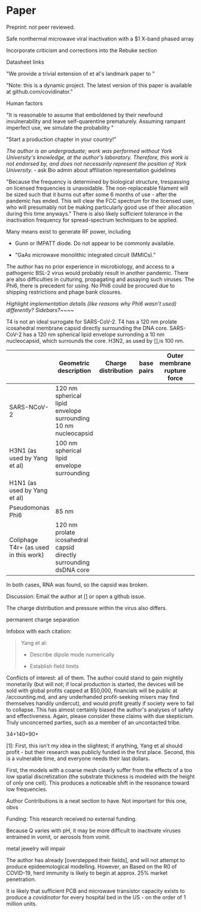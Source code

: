 # Paper

Preprint: not peer reviewed.

Safe nonthermal microwave viral inactivation with a $1 X-band phased array

Incorporate criticism and corrections into the Rebuke section

Datasheet links

"We provide a trivial extension of et al's landmark paper to "

"Note: this is a dynamic project. The latest version of this paper is available at github.com/covidinator."

Human factors

"It is reasonable to assume that emboldened by their newfound invulnerability and leave self-quarentine prematurely. Assuming rampant imperfect use, we simulate the probability "

"Start a production chapter in your country!"

*The author is an undergraduate; work was performed without York University's knowledge, at the author's laboratory. Therefore, this work is not endorsed by, and does not necessarily represent the position of York University.* - ask Bio admin about affiliation representation guidelines

"Because the frequency is determined by biological structure, trespassing on licensed frequencies is unavoidable. The non-replaceable filament will be sized such that it burns out after some 6 months of use - after the pandemic has ended. This will clear the FCC spectrum for the licensed user, who will presumably not be making particularly good use of their allocation during this time anyways." There is also likely sufficient tolerance in the inactivation frequency for spread-spectrum techniques to be applied.

Many means exist to generate RF power, including

- Gunn or IMPATT diode. Do not appear to be commonly available.

- "GaAs microwave monolithic integrated circuit (MMICs)."

The author has no prior experience in microbiology, and access to a pathogenic BSL-2 virus would probably result in another pandemic. There are also difficulties in culturing, propagating and assaying such viruses. The Phi6, there is precedent for using. No Phi6 could be procured due to shipping restrictions and phage bank closures.

*Highlight implementation details (like reasons why Phi6 wasn't used) differently? Sidebars?*~~~~

T4 is not an ideal surrogate for SARS-CoV-2. T4 has a 120 nm prolate icosahedral membrane capsid directly surrounding the DNA core. SARS-CoV-2 has a 120 nm spherical lipid envelope surronding a 10 nm nucleocapsid, which surrounds the core. H3N2, as used by [],is 100 nm.



|                                       | Geometric description                                             | Charge distribution | base pairs | Outer membrane rupture force | Outer membrane Young's Modulus | Force curve |     |
| ------------------------------------- | ----------------------------------------------------------------- | ------------------- | ---------- | ---------------------------- | ------------------------------ | ----------- | --- |
| SARS-NCoV-2                           | 120 nm spherical lipid envelope surrounding 10 nm nucleocapsid    |                     |            |                              |                                | Fig []      |     |
| H3N1 (as used by Yang et al)          | 100 nm spherical lipid envelope surrounding                       |                     |            |                              |                                |             |     |
| H1N1 (as used by Yang et al)          |                                                                   |                     |            |                              |                                |             |     |
| Pseudomonas Phi6                      | 85 nm                                                             |                     |            |                              |                                |             |     |
| Coliphage T4r+ (as used in this work) | 120 nm prolate icosahedral capsid directly surrounding dsDNA core |                     |            |                              |                                |             |     |

In both cases, RNA was found, so the capsid was broken.



Discussion: Email the author at [] or open a github issue.

The charge distribution and pressure within the virus also differs.

permanent charge separation

Infobox with each citation:

> Yang et al:
> 
> - Describe dipole mode numerically
> 
> - Establish field limits

Conflicts of interest: all of them. The author could stand to gain mightily monetarily (but will not; if local production is started, the devices will be sold with global profits capped at $50,000, financials will be public at /accounting.md, and any underhanded profit-seeking misers may find themselves handily undercut), and would profit greatly if society were to fail to collapse. This has almost certainly biased the author's analyses of safety and effectiveness. Again, please consider these claims with due skepticism. Truly unconcerned parties, such as a member of an uncontacted tribe. 



34+140+90+

[1]:  First, this isn't my idea in the slightest; if anything, Yang et al should profit - but their research was publicly funded in the first place. Second, this is a vulnerable time, and everyone needs their last dollars. 

First, the models with a coarse mesh clearly suffer from the effects of a
too low spatial discretization (the substrate thickness is modeled with the height of only one cell).
This produces a noticeable shift in the resonance toward low frequencies.

Author Contributions is a neat section to have. Not important for this one, obvs

Funding: This research received no external funding.

Because Q varies with pH, it may be more difficult to inactivate viruses entrained in vomit, or aerosols from vomit. 

metal jewelry will impair



The author has already [overstepped their fields], and will not attempt to produce epideemological modelling. However, an  Based on the R0 of COVID-19, herd immunity is likely to begin at approx. 25% market penetration. 

It is likely that sufficient PCB and microwave transistor capacity exists to produce a *covidinator* for every hospital bed in the US - on the order of 1 million units.


